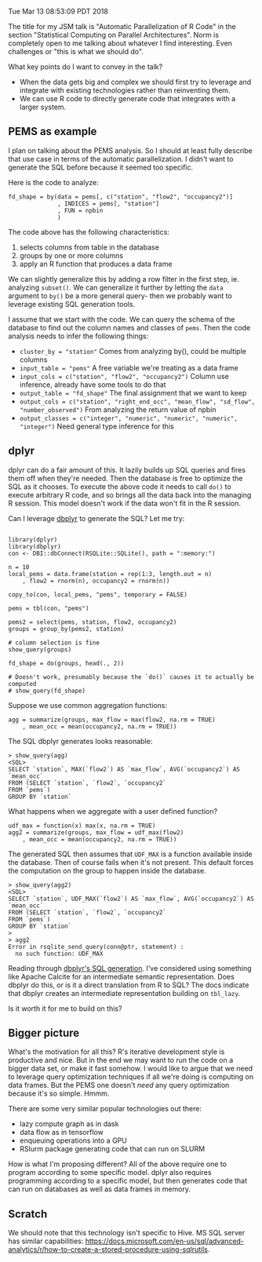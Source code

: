 Tue Mar 13 08:53:09 PDT 2018

The title for my JSM talk is "Automatic Parallelization of R Code" in the
section "Statistical Computing on Parallel Architectures". Norm is
completely open to me talking about whatever I find interesting. Even
challenges or "this is what we should do".

What key points do I want to convey in the talk?

- When the data gets big and complex we should first try to leverage
  and integrate with existing technologies rather than reinventing them.
- We can use R code to directly generate code that integrates with
  a larger system.

## PEMS as example

I plan on talking about the PEMS analysis. So I should at least fully
describe that use case in terms of the automatic parallelization.
I didn't want to generate the SQL before because it seemed too
specific. 

Here is the code to analyze:

```{R}
fd_shape = by(data = pems[, c("station", "flow2", "occupancy2")]
              , INDICES = pems[, "station"]
              , FUN = npbin
              )
```

The code above has the following characteristics: 

1. selects columns from table in the database
2. groups by one or more columns
3. apply an R function that produces a data frame

We can slightly generalize this by adding a row filter in the first step,
ie. analyzing `subset()`. We can generalize it further by letting the
`data` argument to `by()` be a more general query- then we probably want to
leverage existing SQL generation tools.

I assume that we start with the code. We can query the schema of the
database to find out the column names and classes of `pems`.  Then the code
analysis needs to infer the following things:

- `cluster_by = "station"`
      Comes from analyzing by(), could be multiple columns
- `input_table = "pems"`
      A free variable we're treating as a data frame
- `input_cols = c("station", "flow2", "occupancy2")`
      Column use inference, already have some tools to do that
- `output_table = "fd_shape"`
      The final assignment that we want to keep
- `output_cols = c("station", "right_end_occ", "mean_flow", "sd_flow", "number_observed")`
      From analyzing the return value of npbin
- `output_classes = c("integer", "numeric", "numeric", "numeric", "integer")`
      Need general type inference for this


## dplyr

dplyr can do a fair amount of this. It lazily builds up SQL queries and
fires them off when they're needed. Then the database is free to optimize
the SQL as it chooses. To execute the above code it needs to
call `do()` to execute arbitrary R code, and so brings all the data back
into the managing R session. This model doesn't work if the data won't fit
in the R session.

Can I leverage [dbplyr](http://dbplyr.tidyverse.org/articles/dbplyr.html)
to generate the SQL? Let me try:

```{R}

library(dplyr)
library(dbplyr)
con <- DBI::dbConnect(RSQLite::SQLite(), path = ":memory:")

n = 10
local_pems = data.frame(station = rep(1:3, length.out = n)
    , flow2 = rnorm(n), occupancy2 = rnorm(n))

copy_to(con, local_pems, "pems", temporary = FALSE)

pems = tbl(con, "pems")

pems2 = select(pems, station, flow2, occupancy2)
groups = group_by(pems2, station)

# column selection is fine
show_query(groups)

fd_shape = do(groups, head(., 2))

# Doesn't work, presumably because the `do()` causes it to actually be computed
# show_query(fd_shape)
```

Suppose we use common aggregation functions:

```{R}
agg = summarize(groups, max_flow = max(flow2, na.rm = TRUE)
    , mean_occ = mean(occupancy2, na.rm = TRUE))
```

The SQL dbplyr generates looks reasonable:

```
> show_query(agg)
<SQL>
SELECT `station`, MAX(`flow2`) AS `max_flow`, AVG(`occupancy2`) AS
`mean_occ`
FROM (SELECT `station`, `flow2`, `occupancy2`
FROM `pems`)
GROUP BY `station`
```

What happens when we aggregate with a user defined function?


```{R}
udf_max = function(x) max(x, na.rm = TRUE)
agg2 = summarize(groups, max_flow = udf_max(flow2)
    , mean_occ = mean(occupancy2, na.rm = TRUE))
```

The generated SQL then assumes that `UDF_MAX` is a function available
inside the database. Then of course fails when it's not present. This
default forces the computation on the group to happen inside the database.

```
> show_query(agg2)
<SQL>
SELECT `station`, UDF_MAX(`flow2`) AS `max_flow`, AVG(`occupancy2`) AS
`mean_occ`
FROM (SELECT `station`, `flow2`, `occupancy2`
FROM `pems`)
GROUP BY `station`
>
> agg2
Error in rsqlite_send_query(conn@ptr, statement) :
  no such function: UDF_MAX
```

Reading through [dbplyr's SQL
generation](http://dbplyr.tidyverse.org/articles/sql-translation.html#behind-the-scenes).
I've considered using something like Apache Calcite for an intermediate
semantic representation. Does dbplyr do this, or is it a direct translation
from R to SQL? The docs indicate that dbplyr creates an intermediate
representation building on `tbl_lazy`.

Is it worth it for me to build on this?

## Bigger picture

What's the motivation for all this? R's iterative development style is
productive and nice. But in the end we may want to run the code on a bigger
data set, or make it fast somehow. I would like to argue that we need to
leverage query optimization techniques if all we're doing is computing on
data frames. But the PEMS one doesn't _need_ any query optimization because
it's so simple. Hmmm.

There are some very similar popular technologies out there:
- lazy compute graph as in dask
- data flow as in tensorflow
- enqueuing operations into a GPU
- RSlurm package generating code that can run on SLURM

How is what I'm proposing different? All of the above require one to
program according to some specific model.
dplyr also requires programming according to a specific model, but then
generates code that can run on databases as well as data frames in memory.



## Scratch

We should note that this technology isn't specific to Hive. MS SQL server has
similar capabilities:
https://docs.microsoft.com/en-us/sql/advanced-analytics/r/how-to-create-a-stored-procedure-using-sqlrutils.
